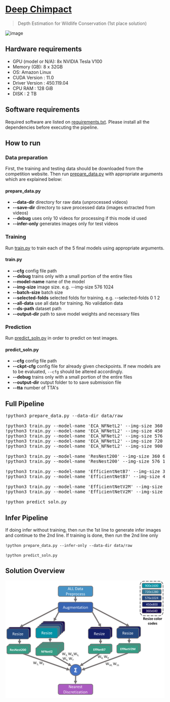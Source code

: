 # [Deep Chimpact](https://www.drivendata.org/competitions/82/competition-wildlife-video-depth-estimation/page/390/)
> Depth Estimation for Wildlife Conservation (1st place solution)

![image](https://user-images.githubusercontent.com/36858976/138281204-c3cbcb77-11ca-448b-a693-cb3cfa3c5181.png)

## Hardware requirements
* GPU (model or N/A):   8x NVIDIA Tesla V100
* Memory (GB):   8 x 32GB
* OS: Amazon Linux
* CUDA Version : 11.0
* Driver Version : 450.119.04
* CPU RAM : 128 GiB
* DISK : 2 TB

## Software requirements
Required software are listed on [requirements.txt](https://github.com/awsaf49/deep-chimpact-1st-place-solution/blob/main/requirements.txt). Please install all the dependencies before executing the pipeline.

## How to run
### Data preparation
First, the training and testing data should be downloaded from the competition website. Then run [prepare_data.py](https://github.com/awsaf49/deep-chimpact-1st-place-solution/blob/main/prepare_data.py) with appropriate arguments which are explained below: 


#### prepare_data.py
- **--data-dir** directory for raw data (unprocessed videos)
- **--save-dir** directory to save processed data (images extracted from videos)
- **--debug** uses only 10 videos for processing if this mode id used
- **--infer-only** generates images only for test videos

### Training
Run [train.py](https://github.com/awsaf49/deep-chimpact-1st-place-solution/blob/main/train.py) to train each of the 5 final models using appropriate arguments.

#### train.py
- **--cfg** config file path
- **--debug** trains only with a small portion of the entire files
- **--model-name** name of the model
- **--img-size** image size. e.g. --img-size 576 1024
- **--batch-size** batch size
- **--selected-folds** selected folds for training. e.g. --selected-folds 0 1 2 
- **--all-data** use all data for training. No validation data
- **--ds-path** dataset path
- **--output-dir** path to save model weights and necessary files

### Prediction
Run [predict_soln.py](https://github.com/awsaf49/deep-chimpact-1st-place-solution/blob/main/predict.py) in order to predict on test images.


#### predict_soln.py
- **--cfg** config file path
- **--ckpt-cfg** config file for already given checkpoints. If new models are to be evaluated, `--cfg` should be altered accordingly.
- **--debug** trains only with a small portion of the entire files
- **--output-dir** output folder to to save submission file
- **--tta** number of TTA's

## Full Pipeline
<pre>
!python3 prepare_data.py --data-dir data/raw

!python3 train.py --model-name 'ECA_NFNetL2' --img-size 360 640 --batch-size 32 --scheduler 'cosine' --loss 'Huber'
!python3 train.py --model-name 'ECA_NFNetL2' --img-size 450 800 --batch-size 24 --scheduler 'cosine' --loss 'Huber'
!python3 train.py --model-name 'ECA_NFNetL2' --img-size 576 1024 --batch-size 12 --scheduler 'cosine' --loss 'Huber'
!python3 train.py --model-name 'ECA_NFNetL2' --img-size 720 1280 --batch-size 8 --scheduler 'cosine' --loss 'Huber'
!python3 train.py --model-name 'ECA_NFNetL2' --img-size 900 1600 --batch-size 4 --scheduler 'cosine' --loss 'Huber'

!python3 train.py --model-name 'ResNest200' --img-size 360 640 --batch-size 16 --scheduler 'step' --loss 'MAE'
!python3 train.py --model-name 'ResNest200' --img-size 576 1024 --batch-size 8 --scheduler 'step' --loss 'MAE'

!python3 train.py --model-name 'EfficientNetB7' --img-size 360 640 --batch-size 32 --scheduler 'cosine' --loss 'MAE'
!python3 train.py --model-name 'EfficientNetB7' --img-size 450 800 --batch-size 24 --scheduler 'cosine' --loss 'MAE'

!python3 train.py --model-name 'EfficientNetV2M' --img-size 450 800 --batch-size 24 --scheduler 'exp' --loss 'Huber'
!python3 train.py --model-name 'EfficientNetV2M' --img-size 576 1024 --batch-size 12 --scheduler 'exp' --loss 'Huber'

!python predict_soln.py
</pre>


## Infer Pipeline
If doing infer without training, then run the 1st line to generate infer images and continue to the 2nd line. If training is done, then run the 2nd line only

``!python prepare_data.py --infer-only --data-dir data/raw ``

``!python predict_soln.py``

## Solution Overview
![image](https://github.com/awsaf49/deep-chimpact-1st-place-solution/blob/main/images/deep_chimpact_solution.png)

